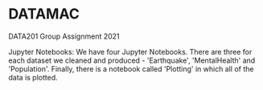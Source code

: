 # DATAMAC
DATA201 Group Assignment 2021

Jupyter Notebooks:
We have four Jupyter Notebooks. There are three for each dataset we cleaned and produced - 'Earthquake', 'MentalHealth' and 'Population'. 
Finally, there is a notebook called 'Plotting' in which all of the data is plotted.
